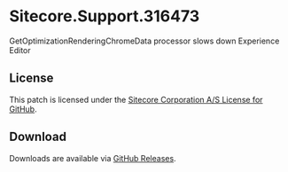 # Sitecore.Support.316473
GetOptimizationRenderingChromeData processor slows down Experience Editor

## License  
This patch is licensed under the [Sitecore Corporation A/S License for GitHub](https://github.com/sitecoresupport/Sitecore.Support.316473/blob/master/LICENSE).  

## Download  
Downloads are available via [GitHub Releases](https://github.com/sitecoresupport/Sitecore.Support.316473/releases).  
